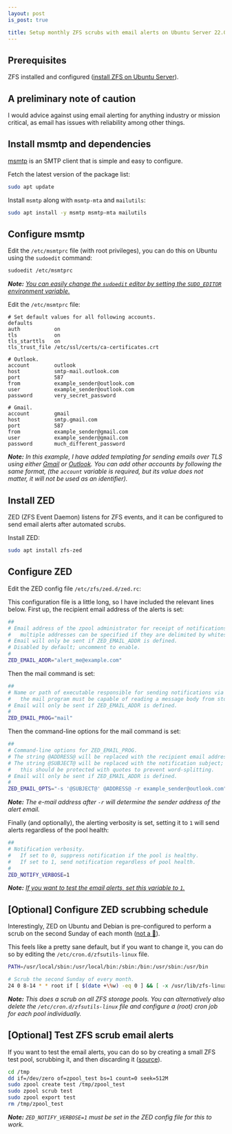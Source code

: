 ```yaml
---
layout: post
is_post: true

title: Setup monthly ZFS scrubs with email alerts on Ubuntu Server 22.04
---
```

## Prerequisites
ZFS installed and configured ([install ZFS on Ubuntu Server](https://ubuntu.com/tutorials/setup-zfs-storage-pool)).

## A preliminary note of caution
I would advice against using email alerting for anything industry or mission critical, as email has issues with reliability among other things.

## Install msmtp and dependencies
[msmtp](https://marlam.de/msmtp/) is an SMTP client that is simple and easy to configure.

Fetch the latest version of the package list:
```bash
sudo apt update
```

Install `msmtp` along with `msmtp-mta` and `mailutils`:
```bash
sudo apt install -y msmtp msmtp-mta mailutils
```

## Configure msmtp
Edit the `/etc/msmtprc` file (with root privileges), you can do this on Ubuntu using the `sudoedit` command:
```bash
sudoedit /etc/msmtprc
```

***Note:** [You can easily change the `sudoedit` editor by setting the `SUDO_EDITOR` environment variable.](https://web.archive.org/web/20230202181924/https://linuxconfig.org/how-to-edit-a-system-file-with-sudoedit-preserving-the-invoking-user-environment)*

Edit the `/etc/msmtprc` file:
```
# Set default values for all following accounts.
defaults
auth           on
tls            on
tls_starttls   on
tls_trust_file /etc/ssl/certs/ca-certificates.crt

# Outlook.
account        outlook
host           smtp-mail.outlook.com
port           587
from           example_sender@outlook.com
user           example_sender@outlook.com
password       very_secret_password

# Gmail.
account        gmail
host           smtp.gmail.com
port           587
from           example_sender@gmail.com
user           example_sender@gmail.com
password       much_different_password
```

***Note:** In this example, I have added templating for sending emails over TLS using either [Gmail](https://web.archive.org/web/20230202191939/https://support.google.com/mail/answer/7126229) or [Outlook](https://web.archive.org/web/20230202191935/https://support.microsoft.com/en-us/office/pop-imap-and-smtp-settings-for-outlook-com-d088b986-291d-42b8-9564-9c414e2aa040). You can add other accounts by following the same format, (the `account` variable is required, but its value does not matter, it will not be used as an identifier).*

## Install ZED
ZED (ZFS Event Daemon) listens for ZFS events, and it can be configured to send email alerts after automated scrubs.

Install ZED:

```bash
sudo apt install zfs-zed
```

## Configure ZED
Edit the ZED config file `/etc/zfs/zed.d/zed.rc`:

This configuration file is a little long, so I have included the relevant lines below. First up, the recipient email address of the alerts is set:

```bash
##
# Email address of the zpool administrator for receipt of notifications;
#   multiple addresses can be specified if they are delimited by whitespace.
# Email will only be sent if ZED_EMAIL_ADDR is defined.
# Disabled by default; uncomment to enable.
#
ZED_EMAIL_ADDR="alert_me@example.com"
```

Then the mail command is set:

```bash
##
# Name or path of executable responsible for sending notifications via email;
#   the mail program must be capable of reading a message body from stdin.
# Email will only be sent if ZED_EMAIL_ADDR is defined.
#
ZED_EMAIL_PROG="mail"
```

Then the command-line options for the mail command is set:

```bash
##
# Command-line options for ZED_EMAIL_PROG.
# The string @ADDRESS@ will be replaced with the recipient email address(es).
# The string @SUBJECT@ will be replaced with the notification subject;
#   this should be protected with quotes to prevent word-splitting.
# Email will only be sent if ZED_EMAIL_ADDR is defined.
#
ZED_EMAIL_OPTS="-s '@SUBJECT@' @ADDRESS@ -r example_sender@outlook.com"
```

***Note:** The e-mail address after `-r` will determine the sender address of the alert email.*

Finally (and optionally), the alerting verbosity is set, setting it to `1` will send alerts regardless of the pool health:
```bash
##
# Notification verbosity.
#   If set to 0, suppress notification if the pool is healthy.
#   If set to 1, send notification regardless of pool health.
#
ZED_NOTIFY_VERBOSE=1
```

***Note:** [If you want to test the email alerts, set this variable to `1`.](#optional-test-zfs-scrub-email-alerts)*

## [Optional] Configure ZED scrubbing schedule
Interestingly, ZED on Ubuntu and Debian is pre-configured to perform a scrub on the second Sunday of each month ([not a 🐛](https://github.com/openzfs/zfs/issues/9858)).

This feels like a pretty sane default, but if you want to change it, you can do so by editing the `/etc/cron.d/zfsutils-linux` file.

```bash
PATH=/usr/local/sbin:/usr/local/bin:/sbin:/bin:/usr/sbin:/usr/bin

# Scrub the second Sunday of every month.
24 0 8-14 * * root if [ $(date +\%w) -eq 0 ] && [ -x /usr/lib/zfs-linux/scrub ]; then /usr/lib/zfs-linux/scrub; fi
```

***Note:** This does a scrub on all ZFS storage pools. You can alternatively also delete the `/etc/cron.d/zfsutils-linux` file and configure a (root) cron job for each pool individually.*

## [Optional] Test ZFS scrub email alerts
If you want to test the email alerts, you can do so by creating a small ZFS test pool, scrubbing it, and then discarding it ([source](https://web.archive.org/web/20230202235421/https://old.reddit.com/r/zfs/comments/fb8utq/how_to_test_zed_notification_emails/)).

```bash
cd /tmp
dd if=/dev/zero of=zpool_test bs=1 count=0 seek=512M
sudo zpool create test /tmp/zpool_test
sudo zpool scrub test
sudo zpool export test
rm /tmp/zpool_test
```

***Note:** `ZED_NOTIFY_VERBOSE=1` must be set in the ZED config file for this to work.*
